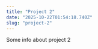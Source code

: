 ```yaml
---
title: "Project 2"
date: "2025-10-22T01:54:18.740Z"
slug: "project-2"
---
```



Some info about project 2

